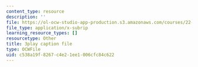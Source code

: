 ```yaml
---
content_type: resource
description: ''
file: https://ol-ocw-studio-app-production.s3.amazonaws.com/courses/22-01-introduction-to-nuclear-engineering-and-ionizing-radiation-fall-2016/c538a19f8267c4e21ee1006cfc84c622_Hz7ouec7dKo.srt
file_type: application/x-subrip
learning_resource_types: []
resourcetype: Other
title: 3play caption file
type: OCWFile
uid: c538a19f-8267-c4e2-1ee1-006cfc84c622
---
```

